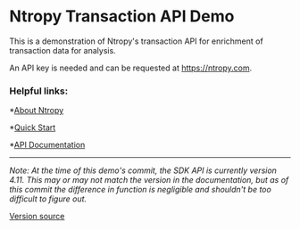 # Ntropy Transaction API Demo

This is a demonstration of Ntropy's transaction API for enrichment of transaction data for analysis.

An API key is needed and can be requested at https://ntropy.com.


### Helpful links:

*[About Ntropy](https://ntropy.com/company/about-us)

*[Quick Start](https://developers.ntropy.com/docs/quick-start/)

*[API Documentation](https://developers.ntropy.com/api/)

---

*Note: At the time of this demo's commit, the SDK API is currently version 4.11.
This may or may not match the version in the documentation, but as of this commit the 
difference in function is negligible and shouldn't be too difficult to figure out.*

[Version source](https://github.com/ntropy-network/ntropy-sdk/tags)